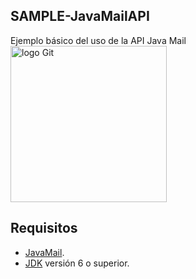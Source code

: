 ## SAMPLE-JavaMailAPI
Ejemplo básico del uso de la API Java Mail
<br><img src="https://i.imgur.com/fjlTrUBs.jpg" alt="logo Git" width="250" height="250">
## Requisitos
- [JavaMail](https://javaee.github.io/javamail/).
- [JDK](http://www.oracle.com/technetwork/java/javase/downloads/index.html) versión 6 o superior.
